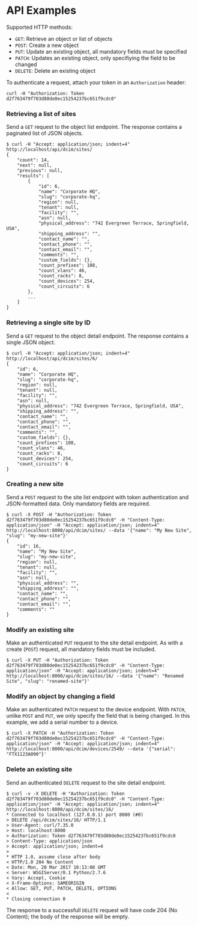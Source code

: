 # API Examples

Supported HTTP methods:

* `GET`: Retrieve an object or list of objects
* `POST`: Create a new object
* `PUT`: Update an existing object, all mandatory fields must be specified
* `PATCH`: Updates an existing object, only specifiying the field to be changed
* `DELETE`: Delete an existing object

To authenticate a request, attach your token in an `Authorization` header:

```
curl -H "Authorization: Token d2f763479f703d80de0ec15254237bc651f9cdc0"
```

### Retrieving a list of sites

Send a `GET` request to the object list endpoint. The response contains a paginated list of JSON objects.

```
$ curl -H "Accept: application/json; indent=4" http://localhost/api/dcim/sites/
{
    "count": 14,
    "next": null,
    "previous": null,
    "results": [
        {
            "id": 6,
            "name": "Corporate HQ",
            "slug": "corporate-hq",
            "region": null,
            "tenant": null,
            "facility": "",
            "asn": null,
            "physical_address": "742 Evergreen Terrace, Springfield, USA",
            "shipping_address": "",
            "contact_name": "",
            "contact_phone": "",
            "contact_email": "",
            "comments": "",
            "custom_fields": {},
            "count_prefixes": 108,
            "count_vlans": 46,
            "count_racks": 8,
            "count_devices": 254,
            "count_circuits": 6
        },
        ...
    ]
}
```

### Retrieving a single site by ID

Send a `GET` request to the object detail endpoint. The response contains a single JSON object.

```
$ curl -H "Accept: application/json; indent=4" http://localhost/api/dcim/sites/6/
{
    "id": 6,
    "name": "Corporate HQ",
    "slug": "corporate-hq",
    "region": null,
    "tenant": null,
    "facility": "",
    "asn": null,
    "physical_address": "742 Evergreen Terrace, Springfield, USA",
    "shipping_address": "",
    "contact_name": "",
    "contact_phone": "",
    "contact_email": "",
    "comments": "",
    "custom_fields": {},
    "count_prefixes": 108,
    "count_vlans": 46,
    "count_racks": 8,
    "count_devices": 254,
    "count_circuits": 6
}
```

### Creating a new site

Send a `POST` request to the site list endpoint with token authentication and JSON-formatted data. Only mandatory fields are required.

```
$ curl -X POST -H "Authorization: Token d2f763479f703d80de0ec15254237bc651f9cdc0" -H "Content-Type: application/json" -H "Accept: application/json; indent=4" http://localhost:8000/api/dcim/sites/ --data '{"name": "My New Site", "slug": "my-new-site"}'
{
    "id": 16,
    "name": "My New Site",
    "slug": "my-new-site",
    "region": null,
    "tenant": null,
    "facility": "",
    "asn": null,
    "physical_address": "",
    "shipping_address": "",
    "contact_name": "",
    "contact_phone": "",
    "contact_email": "",
    "comments": ""
}
```

### Modify an existing site

Make an authenticated `PUT` request to the site detail endpoint. As with a create (`POST`) request, all mandatory fields must be included.

```
$ curl -X PUT -H "Authorization: Token d2f763479f703d80de0ec15254237bc651f9cdc0" -H "Content-Type: application/json" -H "Accept: application/json; indent=4" http://localhost:8000/api/dcim/sites/16/ --data '{"name": "Renamed Site", "slug": "renamed-site"}'
```

### Modify an object by changing a field

Make an authenticated `PATCH` request to the device endpoint. With `PATCH`, unlike `POST` and `PUT`, we only specify the field that is being changed. In this example, we add a serial number to a device.
```
$ curl -X PATCH -H "Authorization: Token d2f763479f703d80de0ec15254237bc651f9cdc0" -H "Content-Type: application/json" -H "Accept: application/json; indent=4" http://localhost:8000/api/dcim/devices/2549/ --data '{"serial": "FTX1123A090"}'
```

### Delete an existing site

Send an authenticated `DELETE` request to the site detail endpoint.

```
$ curl -v -X DELETE -H "Authorization: Token d2f763479f703d80de0ec15254237bc651f9cdc0" -H "Content-Type: application/json" -H "Accept: application/json; indent=4" http://localhost:8000/api/dcim/sites/16/
* Connected to localhost (127.0.0.1) port 8000 (#0)
> DELETE /api/dcim/sites/16/ HTTP/1.1
> User-Agent: curl/7.35.0
> Host: localhost:8000
> Authorization: Token d2f763479f703d80de0ec15254237bc651f9cdc0
> Content-Type: application/json
> Accept: application/json; indent=4
>
* HTTP 1.0, assume close after body
< HTTP/1.0 204 No Content
< Date: Mon, 20 Mar 2017 16:13:08 GMT
< Server: WSGIServer/0.1 Python/2.7.6
< Vary: Accept, Cookie
< X-Frame-Options: SAMEORIGIN
< Allow: GET, PUT, PATCH, DELETE, OPTIONS
<
* Closing connection 0
```

The response to a successfull `DELETE` request will have code 204 (No Content); the body of the response will be empty.

